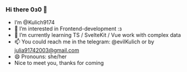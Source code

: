 ### Hi there 0з0 👋
- I’m @Kulich9174  
- 👀 I’m interested in Frontend-development :з  
- 🌱 I’m currently learning   TS / SvelteKit / Vue work with complex data  
- 📫 You could reach me in the telegram: @evilKulich or by julia91742003@gmail.com  
- 😄 Pronouns: she/her  
- Nice to meet you, thanks for coming

